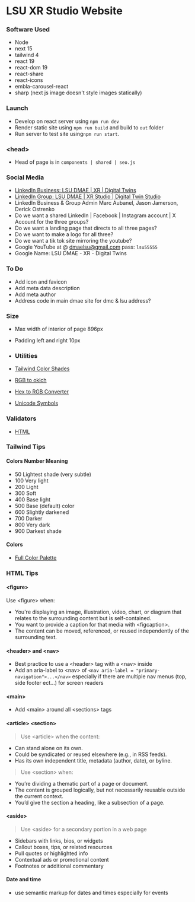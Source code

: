 # LSU XR Studio Website

### Software Used
* Node
* next 15
* tailwind 4
* react 19
* react-dom 19
* react-share
* react-icons
* embla-carousel-react
* sharp (next js image doesn't style images statically)


### Launch
* Develop on react server using `npm run dev`
* Render static site using `npm run build` and build to `out` folder  
* Run server to test site using`npm run start`.

### \<head\>
* Head of page is in `components | shared | seo.js`

### Social Media
* [LinkedIn Business: LSU DMAE | XR | Digital Twins](https://www.linkedin.com/company/lsu-dmae-xr-digital-twins)
* [LinkedIn Group: LSU DMAE | XR Studio | Digital Twin Studio](https://www.linkedin.com/groups/14687155/)
* LinkedIn Business & Group Admin Marc Aubanel, Jason Jamerson, Derick Ostrenko
* Do we want a shared LinkedIn | Facebook | Instagram account | X Account for the three groups?
* Do we want a landing page that directs to all three pages?
* Do we want to make a logo for all three?
* Do we want a tik tok site mirroring the youtube?
* Google YouTube at  @ dmaelsu@gmail.com pass: `lsu55555`
* Google Name: LSU DMAE - XR - Digital Twins

### To Do
* Add icon and favicon
* Add meta data description
* Add meta author
* Address code in main dmae site for dmc & lsu address?

### Size
* Max width of interior of page 896px
* Padding left and right 10px

* ### Utilities
* [Tailwind Color Shades](https://javisperez.github.io/tailwindcolorshades/?supernova=FDD023&honey-flower=582C83&version=v3)
* [RGB to oklch](https://oklch.com/)
* [Hex to RGB Converter](https://www.rapidtables.com/convert/color/hex-to-rgb.html)
* [Unicode Symbols](https://symbl.cc)

### Validators
* [HTML](https://validator.w3.org)

### Tailwind Tips
#### Colors Number	Meaning
* 50	Lightest shade (very subtle)
* 100	Very light
* 200	Light
* 300	Soft
* 400	Base light
* 500	Base (default) color
* 600	Slightly darkened
* 700	Darker
* 800	Very dark
* 900	Darkest shade

#### Colors
* [Full Color Palette](https://tailwindcss.com/docs/customizing-colors#default-color-palette)

### HTML Tips

#### \<figure\>

Use \<figure\> when:
* You're displaying an image, illustration, video, chart, or diagram that relates to the surrounding content but is self-contained.
* You want to provide a caption for that media with \<figcaption\>.
* The content can be moved, referenced, or reused independently of the surrounding text.

#### \<header\> and \<nav\>
* Best practice to use a \<header\> tag with a \<nav\> inside
* Add an aria-label to \<nav\> of `<nav aria-label = "primary-navigation">...</nav>` especially if there are multiple nav menus (top, side footer ect...) for screen readers

#### \<main\>
* Add \<main\> around all \<sections\> tags

#### \<article\> \<section\>
>  Use \<article\> when the content:
* Can stand alone on its own.
* Could be syndicated or reused elsewhere (e.g., in RSS feeds).
* Has its own independent title, metadata (author, date), or byline.

> Use \<section\> when:
* You’re dividing a thematic part of a page or document.
*  The content is grouped logically, but not necessarily reusable outside the current context.
*  You’d give the section a heading, like a subsection of a page.

#### \<aside\>

> Use \<aside\> for a secondary portion in a web page
* Sidebars with links, bios, or widgets
* Callout boxes, tips, or related resources
* Pull quotes or highlighted info
* Contextual ads or promotional content
* Footnotes or additional commentary

#### Date and time
* use semantic markup for dates and times especially for events
